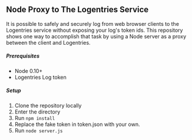 ## Node Proxy to The Logentries Service
It is possible to safely and securely log from web browser clients to the Logentries service without exposing your log's token ids.  This repository shows one way to accomplish that task by using a Node server as a proxy between the client and Logentries.

##### Prerequisites
+ Node 0.10+
+ Logentries Log token

##### Setup
1. Clone the repository locally
1. Enter the directory
1. Run ``` npm install ```
1. Replace the fake token in token.json with your own.
1. Run ```node server.js```
